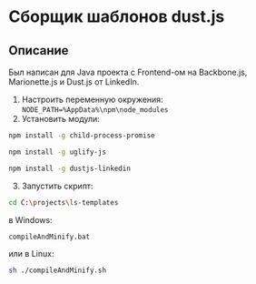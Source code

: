 # Сборщик шаблонов dust.js
## Описание
Был написан для Java проекта с Frontend-ом на Backbone.js, Marionette.js и Dust.js от LinkedIn.

1) Настроить переменную окружения:
`NODE_PATH=%AppData%\npm\node_modules`
3) Установить модули:
```bash
npm install -g child-process-promise
```

```bash
npm install -g uglify-js
```

```bash
npm install -g dustjs-linkedin
```
3) Запустить скрипт:
```bash
cd C:\projects\ls-templates
```
в Windows:
```bash
compileAndMinify.bat
```
или в Linux:
```bash
sh ./compileAndMinify.sh
```